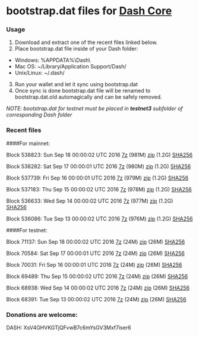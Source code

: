 # bootstrap.dat files for [Dash Core](https://www.dash.org)

### Usage

1. Download and extract one of the recent files linked below.
2. Place bootstrap.dat file inside of your Dash folder:
 - Windows: %APPDATA%\Dash\
 - Mac OS: ~/Library/Application Support/Dash/
 - Unix/Linux: ~/.dash/
3. Run your wallet and let it sync using bootstrap.dat
4. Once sync is done bootstrap.dat file will be renamed to bootstrap.dat.old automagically and can be safely removed.

_NOTE: bootstrap.dat for testnet must be placed in **testnet3** subfolder of corresponding Dash folder_

### Recent files

####For mainnet:

Block 538823: Sun Sep 18 00:00:02 UTC 2016 [7z](https://transfer.sh/1r13Y/bootstrap.dat.20160918.7z) (981M) [zip](https://transfer.sh/R5QLY/bootstrap.dat.20160918.zip) (1.2G) [SHA256](https://transfer.sh/34OE5/sha256.txt)

Block 538282: Sat Sep 17 00:00:01 UTC 2016 [7z](https://transfer.sh/ZZCQR/bootstrap.dat.20160917.7z) (980M) [zip](https://transfer.sh/5KAQP/bootstrap.dat.20160917.zip) (1.2G) [SHA256](https://transfer.sh/cIZvZ/sha256.txt)

Block 537739: Fri Sep 16 00:00:01 UTC 2016 [7z](https://transfer.sh/wxRdu/bootstrap.dat.20160916.7z) (979M) [zip](https://transfer.sh/Lp15d/bootstrap.dat.20160916.zip) (1.2G) [SHA256](https://transfer.sh/NA3Y8/sha256.txt)

Block 537183: Thu Sep 15 00:00:02 UTC 2016 [7z](https://transfer.sh/cQHdS/bootstrap.dat.20160915.7z) (978M) [zip](https://transfer.sh/YXZCM/bootstrap.dat.20160915.zip) (1.2G) [SHA256](https://transfer.sh/pEG2O/sha256.txt)

Block 536633: Wed Sep 14 00:00:02 UTC 2016 [7z](https://transfer.sh/zvtQs/bootstrap.dat.20160914.7z) (977M) [zip](https://transfer.sh/yfKh7/bootstrap.dat.20160914.zip) (1.2G) [SHA256](https://transfer.sh/GCPEy/sha256.txt)

Block 536086: Tue Sep 13 00:00:02 UTC 2016 [7z](https://transfer.sh/aTdMX/bootstrap.dat.20160913.7z) (976M) [zip](https://transfer.sh/geh27/bootstrap.dat.20160913.zip) (1.2G) [SHA256](https://transfer.sh/x2cc2/sha256.txt)

####For testnet:

Block 71137: Sun Sep 18 00:00:02 UTC 2016 [7z](https://transfer.sh/mIrHD/bootstrap.dat.20160918.7z) (24M) [zip](https://transfer.sh/xbeQC/bootstrap.dat.20160918.zip) (26M) [SHA256](https://transfer.sh/8jHwt/sha256.txt)

Block 70584: Sat Sep 17 00:00:01 UTC 2016 [7z](https://transfer.sh/C11af/bootstrap.dat.20160917.7z) (24M) [zip](https://transfer.sh/w0ppD/bootstrap.dat.20160917.zip) (26M) [SHA256](https://transfer.sh/sUsm8/sha256.txt)

Block 70031: Fri Sep 16 00:00:01 UTC 2016 [7z](https://transfer.sh/dnVm0/bootstrap.dat.20160916.7z) (24M) [zip](https://transfer.sh/sT31m/bootstrap.dat.20160916.zip) (26M) [SHA256](https://transfer.sh/Cdzs8/sha256.txt)

Block 69489: Thu Sep 15 00:00:02 UTC 2016 [7z](https://transfer.sh/12AlN2/bootstrap.dat.20160915.7z) (24M) [zip](https://transfer.sh/13lgzb/bootstrap.dat.20160915.zip) (26M) [SHA256](https://transfer.sh/7Hyhk/sha256.txt)

Block 68938: Wed Sep 14 00:00:02 UTC 2016 [7z](https://transfer.sh/PZDJd/bootstrap.dat.20160914.7z) (24M) [zip](https://transfer.sh/fUQsh/bootstrap.dat.20160914.zip) (26M) [SHA256](https://transfer.sh/14E1cX/sha256.txt)

Block 68391: Tue Sep 13 00:00:02 UTC 2016 [7z](https://transfer.sh/MvbOe/bootstrap.dat.20160913.7z) (24M) [zip](https://transfer.sh/Km9Br/bootstrap.dat.20160913.zip) (26M) [SHA256](https://transfer.sh/Rqdp/sha256.txt)

### Donations are welcome:

DASH: XsV4GHVKGTjQFvwB7c6mYsGV3Mxf7iser6
